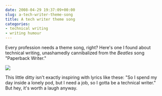```yaml
---
date: 2008-04-29 19:37:09+00:00
slug: a-tech-writer-theme-song
title: A tech writer theme song
categories:
- technical writing
- writing humour
---
```


Every profession needs a theme song, right? Here's one I found about technical writing, unashamedly cannibalized from the _Beatles_ song "Paperback Writer." 

[![](http://img.youtube.com/vi/ow963bSiX8U/0.jpg)](http://www.youtube.com/watch?v=ow963bSiX8U)


This little ditty isn't exactly inspiring with lyrics like these: "So I spend my day inside a lonely pod, but I need a job, so I gotta be a technical writer." But hey, it's worth a laugh anyway. 
